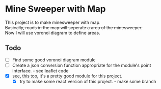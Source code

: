 # Mine Sweeper with Map
This project is to make minesweeper with map.  
~~Basically, roads in the map will seperate a area of the minesweeper.~~  
Now I will use voronoi diagram to define areas.
## Todo
- [ ] Find some good voronoi diagram module
- [ ] Create a json conversion function appropriate for the module's point interface. - see leaflet code
- [x] [see](https://www.npmjs.com/package/@vx/voronoi), [this too](https://www.react-graph-gallery.com/voronoi), it's a pretty good module for this project.
    - [x] try to make some react version of this project. - make some branch